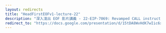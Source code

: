 ```yaml
---
layout: redirects
title: "HeadFirstEOFv1-lecture-22"
description: "深入淺出 EOF 影片講義 - 22-EIP-7069: Revamped CALL instructions"
redirect_to: "https://docs.google.com/presentation/d/15tDA8WvHdK7wIic6xMBuketpmRELMgvpJVj9qzJM3KI/edit?usp=sharing"
---
```


